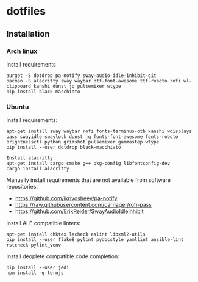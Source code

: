# dotfiles

## Installation
### Arch linux

Install requirements
```
aurget -S dotdrop pa-notify sway-audio-idle-inhibit-git
pacman -S alacritty sway waybar otf-font-awesome ttf-roboto rofi wl-clipboard kanshi dunst jq pulsemixer wtype
pip install black-macchiato
```

### Ubuntu

Install requirements:
```
apt-get install sway waybar rofi fonts-terminus-otb kanshi wdisplays pass swayidle swaylock dunst jq fonts-font-awesome fonts-roboto brightnessctl python grimshot pulsemixer gammastep wtype
pip install --user dotdrop black-macchiato

Install alacritty:
apt-get install cargo cmake g++ pkg-config libfontconfig-dev
cargo install alacritty
```
Manually install requirements that are not available from software repositories:

- https://github.com/ikrivosheev/pa-notify
- https://raw.githubusercontent.com/carnager/rofi-pass
- https://github.com/ErikReider/SwayAudioIdleInhibit

Install ALE compatible linters:
```
apt-get install chktex lacheck eslint libxml2-utils
pip install --user flake8 pylint pydocstyle yamllint ansible-lint rstcheck pylint_venv
```
Install deoplete compatible code completion:
```
pip install --user jedi
npm install -g ternjs
```
